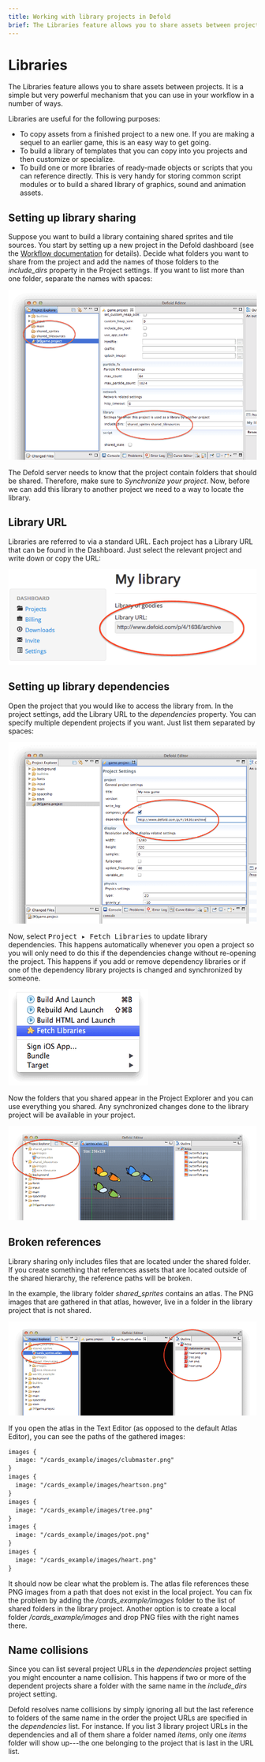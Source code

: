 ```yaml
---
title: Working with library projects in Defold
brief: The Libraries feature allows you to share assets between projects. This manual explains how it works.
---
```


# Libraries

The Libraries feature allows you to share assets between projects. It is a simple but very powerful mechanism that you can use in your workflow in a number of ways.

Libraries are useful for the following purposes:

* To copy assets from a finished project to a new one. If you are making a sequel to an earlier game, this is an easy way to get going.
* To build a library of templates that you can copy into you projects and then customize or specialize.
* To build one or more libraries of ready-made objects or scripts that you can reference directly. This is very handy for storing common script modules or to build a shared library of graphics, sound and animation assets.

## Setting up library sharing

Suppose you want to build a library containing shared sprites and tile sources. You start by setting up a new project in the Defold dashboard (see the [Workflow documentation](/manuals/workflow) for details). Decide what folders you want to share from the project and add the names of those folders to the *include_dirs* property in the Project settings. If you want to list more than one folder, separate the names with spaces:

![Include dirs](images/libraries/libraries_include_dirs.png)

The Defold server needs to know that the project contain folders that should be shared. Therefore, make sure to _Synchronize your project_. Now, before we can add this library to another project we need to a way to locate the library.

## Library URL

Libraries are referred to via a standard URL. Each project has a Library URL that can be found in the Dashboard. Just select the relevant project and write down or copy the URL:

![Library URL](images/libraries/libraries_library_url.png)

## Setting up library dependencies

Open the project that you would like to access the library from. In the project settings, add the Library URL to the *dependencies* property. You can specify multiple dependent projects if you want. Just list them separated by spaces:

![Dependencies](images/libraries/libraries_dependencies.png)

Now, select <kbd>Project ▸ Fetch Libraries</kbd> to update library dependencies. This happens automatically whenever you open a project so you will only need to do this if the dependencies change without re-opening the project. This happens if you add or remove dependency libraries or if one of the dependency library projects is changed and synchronized by someone.

![Fetch Libraries](images/libraries/libraries_fetch_libraries.png)

Now the folders that you shared appear in the Project Explorer and you can use everything you shared. Any synchronized changes done to the library project will be available in your project.

![Library setup done](images/libraries/libraries_done.png)

## Broken references

Library sharing only includes files that are located under the shared folder. If you create something that references assets that are located outside of the shared hierarchy, the reference paths will be broken.

In the example, the library folder *shared_sprites* contains an atlas. The PNG images that are gathered in that atlas, however, live in a folder in the library project that is not shared.

![Bad references](images/libraries/libraries_bad_references.png)

If you open the atlas in the Text Editor (as opposed to the default Atlas Editor), you can see the paths of the gathered images:

```txt
images {
  image: "/cards_example/images/clubmaster.png"
}
images {
  image: "/cards_example/images/heartson.png"
}
images {
  image: "/cards_example/images/tree.png"
}
images {
  image: "/cards_example/images/pot.png"
}
images {
  image: "/cards_example/images/heart.png"
}
```

It should now be clear what the problem is. The atlas file references these PNG images from a path that does not exist in the local project. You can fix the problem by adding the */cards_example/images* folder to the list of shared folders in the library project. Another option is to create a local folder */cards_example/images* and drop PNG files with the right names there.

## Name collisions

Since you can list several project URLs in the *dependencies* project setting you might encounter a name collision. This happens if two or more of the dependent projects share a folder with the same name in the *include_dirs* project setting.

Defold resolves name collisions by simply ignoring all but the last reference to folders of the same name in the order the project URLs are specified in the *dependencies* list. For instance. If you list 3 library project URLs in the dependencies and all of them share a folder named *items*, only one *items* folder will show up---the one belonging to the project that is last in the URL list.
